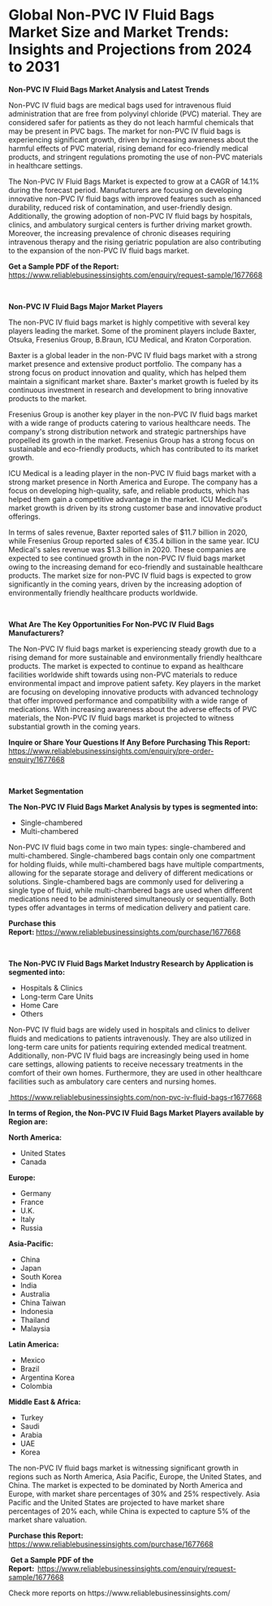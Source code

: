 <p><h1>Global Non-PVC IV Fluid Bags Market Size and Market Trends: Insights and Projections from 2024 to 2031</h1></p><p><strong>Non-PVC IV Fluid Bags Market Analysis and Latest Trends</strong></p>
<p><p>Non-PVC IV fluid bags are medical bags used for intravenous fluid administration that are free from polyvinyl chloride (PVC) material. They are considered safer for patients as they do not leach harmful chemicals that may be present in PVC bags. The market for non-PVC IV fluid bags is experiencing significant growth, driven by increasing awareness about the harmful effects of PVC material, rising demand for eco-friendly medical products, and stringent regulations promoting the use of non-PVC materials in healthcare settings.</p><p>The Non-PVC IV Fluid Bags Market is expected to grow at a CAGR of 14.1% during the forecast period. Manufacturers are focusing on developing innovative non-PVC IV fluid bags with improved features such as enhanced durability, reduced risk of contamination, and user-friendly design. Additionally, the growing adoption of non-PVC IV fluid bags by hospitals, clinics, and ambulatory surgical centers is further driving market growth. Moreover, the increasing prevalence of chronic diseases requiring intravenous therapy and the rising geriatric population are also contributing to the expansion of the non-PVC IV fluid bags market.</p></p>
<p><strong>Get a Sample PDF of the Report:&nbsp;</strong> <a href="https://www.reliablebusinessinsights.com/enquiry/request-sample/1677668">https://www.reliablebusinessinsights.com/enquiry/request-sample/1677668</a></p>
<p>&nbsp;</p>
<p><strong>Non-PVC IV Fluid Bags Major Market Players</strong></p>
<p><p>The non-PVC IV fluid bags market is highly competitive with several key players leading the market. Some of the prominent players include Baxter, Otsuka, Fresenius Group, B.Braun, ICU Medical, and Kraton Corporation. </p><p>Baxter is a global leader in the non-PVC IV fluid bags market with a strong market presence and extensive product portfolio. The company has a strong focus on product innovation and quality, which has helped them maintain a significant market share. Baxter's market growth is fueled by its continuous investment in research and development to bring innovative products to the market.</p><p>Fresenius Group is another key player in the non-PVC IV fluid bags market with a wide range of products catering to various healthcare needs. The company's strong distribution network and strategic partnerships have propelled its growth in the market. Fresenius Group has a strong focus on sustainable and eco-friendly products, which has contributed to its market growth.</p><p>ICU Medical is a leading player in the non-PVC IV fluid bags market with a strong market presence in North America and Europe. The company has a focus on developing high-quality, safe, and reliable products, which has helped them gain a competitive advantage in the market. ICU Medical's market growth is driven by its strong customer base and innovative product offerings.</p><p>In terms of sales revenue, Baxter reported sales of $11.7 billion in 2020, while Fresenius Group reported sales of €35.4 billion in the same year. ICU Medical's sales revenue was $1.3 billion in 2020. These companies are expected to see continued growth in the non-PVC IV fluid bags market owing to the increasing demand for eco-friendly and sustainable healthcare products. The market size for non-PVC IV fluid bags is expected to grow significantly in the coming years, driven by the increasing adoption of environmentally friendly healthcare products worldwide.</p></p>
<p>&nbsp;</p>
<p><strong>What Are The Key Opportunities For Non-PVC IV Fluid Bags Manufacturers?</strong></p>
<p><p>The Non-PVC IV fluid bags market is experiencing steady growth due to a rising demand for more sustainable and environmentally friendly healthcare products. The market is expected to continue to expand as healthcare facilities worldwide shift towards using non-PVC materials to reduce environmental impact and improve patient safety. Key players in the market are focusing on developing innovative products with advanced technology that offer improved performance and compatibility with a wide range of medications. With increasing awareness about the adverse effects of PVC materials, the Non-PVC IV fluid bags market is projected to witness substantial growth in the coming years.</p></p>
<p><strong>Inquire or Share Your Questions If Any Before Purchasing This Report:</strong> <a href="https://www.reliablebusinessinsights.com/enquiry/pre-order-enquiry/1677668">https://www.reliablebusinessinsights.com/enquiry/pre-order-enquiry/1677668</a></p>
<p>&nbsp;</p>
<p><strong>Market Segmentation</strong></p>
<p><strong>The Non-PVC IV Fluid Bags Market Analysis by types is segmented into:</strong></p>
<p><ul><li>Single-chambered</li><li>Multi-chambered</li></ul></p>
<p><p>Non-PVC IV fluid bags come in two main types: single-chambered and multi-chambered. Single-chambered bags contain only one compartment for holding fluids, while multi-chambered bags have multiple compartments, allowing for the separate storage and delivery of different medications or solutions. Single-chambered bags are commonly used for delivering a single type of fluid, while multi-chambered bags are used when different medications need to be administered simultaneously or sequentially. Both types offer advantages in terms of medication delivery and patient care.</p></p>
<p><strong>Purchase this Report:&nbsp;</strong><a href="https://www.reliablebusinessinsights.com/purchase/1677668">https://www.reliablebusinessinsights.com/purchase/1677668</a></p>
<p>&nbsp;</p>
<p><strong>The Non-PVC IV Fluid Bags Market Industry Research by Application is segmented into:</strong></p>
<p><ul><li>Hospitals & Clinics</li><li>Long-term Care Units</li><li>Home Care</li><li>Others</li></ul></p>
<p><p>Non-PVC IV fluid bags are widely used in hospitals and clinics to deliver fluids and medications to patients intravenously. They are also utilized in long-term care units for patients requiring extended medical treatment. Additionally, non-PVC IV fluid bags are increasingly being used in home care settings, allowing patients to receive necessary treatments in the comfort of their own homes. Furthermore, they are used in other healthcare facilities such as ambulatory care centers and nursing homes.</p></p>
<p><a href="https://www.reliablebusinessinsights.com/non-pvc-iv-fluid-bags-r1677668">&nbsp;https://www.reliablebusinessinsights.com/non-pvc-iv-fluid-bags-r1677668</a></p>
<p><strong>In terms of Region, the Non-PVC IV Fluid Bags Market Players available by Region are:</strong></p>
<p>
    <p> <strong> North America: </strong>
        <ul>
            <li>United States</li>
            <li>Canada</li>
        </ul>
        </p> 
    <p> <strong> Europe: </strong>
        <ul>
            <li>Germany</li>
            <li>France</li>
            <li>U.K.</li>
            <li>Italy</li>
            <li>Russia</li>
        </ul>
        </p> 
    <p> <strong> Asia-Pacific: </strong>
        <ul>
            <li>China</li>
            <li>Japan</li>
            <li>South Korea</li>
            <li>India</li>
            <li>Australia</li>
            <li>China Taiwan</li>
            <li>Indonesia</li>
            <li>Thailand</li>
            <li>Malaysia</li>
        </ul>
        </p> 
    <p> <strong> Latin America: </strong>
        <ul>
            <li>Mexico</li>
            <li>Brazil</li>
            <li>Argentina Korea</li>
            <li>Colombia</li>
        </ul>
        </p> 
    <p> <strong> Middle East & Africa: </strong>
        <ul>
            <li>Turkey</li>
            <li>Saudi</li>
            <li>Arabia</li>
            <li>UAE</li>
            <li>Korea</li>
        </ul>
    </p>
    </p>
<p><p>The non-PVC IV fluid bags market is witnessing significant growth in regions such as North America, Asia Pacific, Europe, the United States, and China. The market is expected to be dominated by North America and Europe, with market share percentages of 30% and 25% respectively. Asia Pacific and the United States are projected to have market share percentages of 20% each, while China is expected to capture 5% of the market share valuation.</p></p>
<p><strong>Purchase this Report: </strong><a href="https://www.reliablebusinessinsights.com/purchase/1677668">https://www.reliablebusinessinsights.com/purchase/1677668</a></p>
<p>&nbsp;<strong>Get a Sample PDF of the Report:&nbsp;&nbsp;</strong><a href="https://www.reliablebusinessinsights.com/enquiry/request-sample/1677668">https://www.reliablebusinessinsights.com/enquiry/request-sample/1677668</a></p>
<p><strong></strong></p>
<p>Check more reports on https://www.reliablebusinessinsights.com/</p>